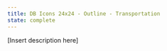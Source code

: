 ```yaml
---
title: DB Icons 24x24 - Outline - Transportation
state: complete
---
```


[Insert description here]
